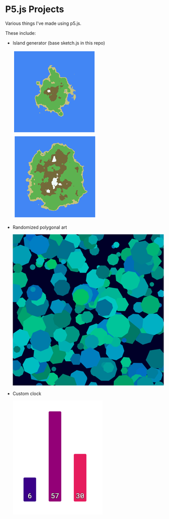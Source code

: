 # P5.js Projects
Various things I've made using p5.js.

These include:

* Island generator (base sketch.js in this repo)

  ![Generated island 1](https://github.com/dawnithan/Island-Generator/blob/master/imgs/island1.png) 
  ![Generated island 2](https://github.com/dawnithan/Island-Generator/blob/master/imgs/island2.png)

* Randomized polygonal art

  ![Shapes](https://github.com/dawnithan/Island-Generator/blob/master/imgs/shapes.png)
  
* Custom clock
  
  ![Clock](https://github.com/dawnithan/Island-Generator/blob/master/imgs/clock.png) 
